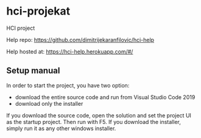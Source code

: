 # hci-projekat
HCI project

Help repo: https://github.com/dimitrijekaranfilovic/hci-help

Help hosted at: https://hci-help.herokuapp.com/#/



## Setup manual

In order to start the project, you have two option:
 * download the entire source code and run from Visual Studio Code 2019
 * download only the installer

If you download the source code, open the solution and set the project UI as the startup project. Then run with F5.
If you download the installer, simply run it as any other windows installer.